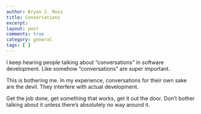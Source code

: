 ```yaml
---
author: Bryan J. Ross
title: Conversations
excerpt:
layout: post
comments: true
category: general
tags: [ ]
---
```

I keep hearing people talking about “conversations” in software development.
Like somehow “conversations” are super important.

This is bothering me. In my experience, conversations for their own sake are
the devil. They interfere with actual development.

Get the job done, get something that works, get it out the door. Don’t bother
talking about it unless there’s absolutely no way around it.
